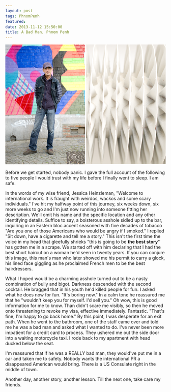 ```yaml
---
layout: post
tags: PhnomPenh
featured: 
date: 2013-11-12 15:50:00
title: A Bad Man, Phnom Penh
---
```

![Madman in Phnom Penh](/img/posts/2013-11-10-brussels-driss.png)

Before we get started, nobody panic. I gave the full account of the following to five people I would trust with my life before I finally went to sleep. I am safe.

In the words of my wise friend, Jessica Heinzleman, "Welcome to international work.  It is fraught with weirdos, wackos and some scary individuals." I've hit my halfway point of this journey, six weeks down, six more weeks to go and I'm just now running into someone fitting her description. We'll omit his name and the specific location and any other identifying details. Suffice to say, a boisterous asshole sidled up to the bar, inquiring in an Eastern bloc accent seasoned with five decades of tobacco "Are you one of those Americans who would be angry if I smoked." I replied "Sit down, have a cigarette and tell me a story." This isn't the first time the voice in my head that gleefully shrieks "this is going to be **the best story**" has gotten me in a scrape. We started off with him declaring that I had the best short haircut on a woman he'd seen in twenty years. If you can conjure this image, this man's man who later showed me his permit to carry a glock, his lined face giggling as he proclaimed French men to be the best hairdressers. 

What I hoped would be a charming asshole turned out to be a nasty combination of bully and bigot. Darkness descended with the second cocktail. He bragged that in his youth he'd killed people for fun. I asked what he does now for fun. "It's boring now." In a calm tone he reassured me that he "wouldn't keep you for myself. I'd sell you." Oh wow, this is good information for me to know. Than didn't scare me visibly, so then he moved onto threatening to revoke my visa, effective immediately. Fantastic. "That's fine, I'm happy to go back home." By this point, I was desperate for an exit path. When he went to the bathroom, one of the staff came over and told me he was a bad man and asked what I wanted to do. I've never been more impatient for a credit card to process. They ushered me out the side door into a waiting motorcycle taxi. I rode back to my apartment with head ducked below the seat.

I'm reassured that if he was a REALLY bad man, they would've put me in a car and taken me to safety. Nobody wants the international PR a disappeared American would bring. There is a US Consulate right in the middle of town. 

Another day, another story, another lesson. Till the next one, take care my friends.
